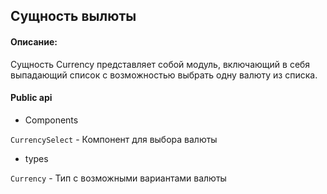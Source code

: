 ## Сущность вылюты

#### Описание:

Сущность Currency представляет собой модуль, включающий в себя выпадающий список с возможностью выбрать одну валюту из списка.

#### Public api

- Components

`CurrencySelect` -  Компонент для выбора валюты 

- types

`Currency` - Тип с возможными вариантами валюты   